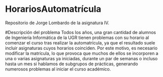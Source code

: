 # HorariosAutomatrícula
Repositorio de Jorge Lombardo de la asignatura IV.

#Descripción del problema
Todos los años, una gran cantidad de alumnos de Ingeniería Informática de la UGR tienen problemas con su horario al comenzar el curso tras realizar la automatrícula, ya que el resultado suele incluir asignaturas cuyos horarios coinciden. Por este motivo, es necesario modificar la matrícula, lo que provoca que muchos de ellos se incorporen a una o varias asignaturas ya iniciadas, durante un par de semanas o incluso hasta un mes si hablamos de subgrupos de prácticas, generando numerosos problemas al iniciar el curso académico.
